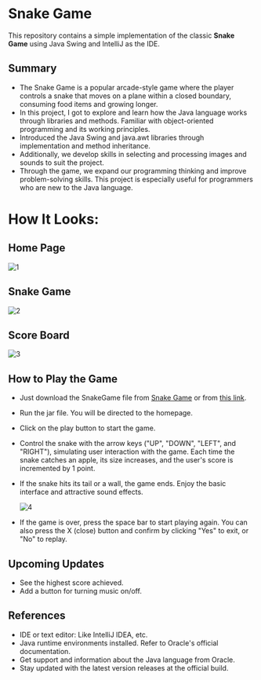 # Snake Game

This repository contains a simple implementation of the classic **Snake Game** using Java Swing and IntelliJ as the IDE.

## Summary

* The Snake Game is a popular arcade-style game where the player controls a snake that moves on a plane within a closed boundary, consuming food items and growing longer.
* In this project, I got to explore and learn how the Java language works through libraries and methods. Familiar with object-oriented programming and its working principles.
* Introduced the Java Swing and java.awt libraries through implementation and method inheritance.
* Additionally, we develop skills in selecting and processing images and sounds to suit the project.
* Through the game, we expand our programming thinking and improve problem-solving skills. This project is especially useful for programmers who are new to the Java language.

# How It Looks: #

## Home Page ##
![1](https://github.com/shubhambharti4716/SnakeGame/assets/107488607/b7ad1f8d-4755-4226-8365-ef34ab63276e)

## Snake Game ##
![2](https://github.com/shubhambharti4716/SnakeGame/assets/107488607/28360fd8-bcc1-488d-802d-d9a32dd63a61)

## Score Board ##
![3](https://github.com/shubhambharti4716/SnakeGame/assets/107488607/a480af10-5d43-44c0-a637-3388242d5e96)

## How to Play the Game

* Just download the SnakeGame file from [Snake Game](https://drive.google.com/drive/folders/1_SWx1VFqypE7UEm12cEIN91LdKU0NRzI) or from [this link](https://drive.google.com/drive/folders/1_SWx1VFqypE7UEm12cEIN91LdKU0NRzI).

* Run the jar file. You will be directed to the homepage.

* Click on the play button to start the game.
* Control the snake with the arrow keys ("UP", "DOWN", "LEFT", and "RIGHT"), simulating user interaction with the game. Each time the snake catches an apple, its size increases, and the user's score is incremented by 1 point.
* If the snake hits its tail or a wall, the game ends. Enjoy the basic interface and attractive sound effects.
  
  ![4](https://github.com/shubhambharti4716/SnakeGame/assets/107488607/5f3418af-e48c-4b06-a2ba-685b5e17cc80)

* If the game is over, press the space bar to start playing again. You can also press the X (close) button and confirm by clicking "Yes" to exit, or "No" to replay.

## Upcoming Updates

* See the highest score achieved.
* Add a button for turning music on/off.

## References

* IDE or text editor: Like IntelliJ IDEA, etc.
* Java runtime environments installed. Refer to Oracle's official documentation.
* Get support and information about the Java language from Oracle.
* Stay updated with the latest version releases at the official build.
